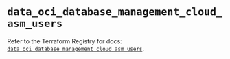 # `data_oci_database_management_cloud_asm_users`

Refer to the Terraform Registry for docs: [`data_oci_database_management_cloud_asm_users`](https://registry.terraform.io/providers/oracle/oci/7.19.0/docs/data-sources/database_management_cloud_asm_users).
